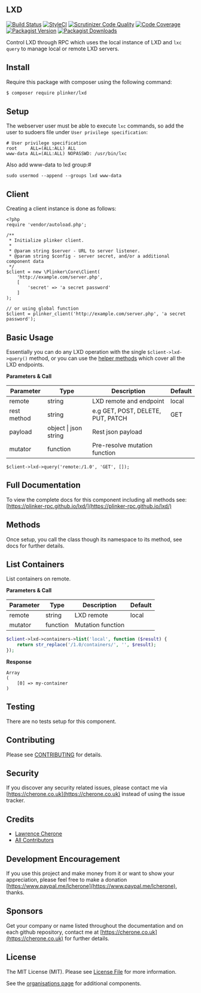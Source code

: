 ## LXD

[![Build Status](https://travis-ci.org/plinker/lxd.svg?branch=master)](https://travis-ci.org/plinker/lxd)
[![StyleCI](https://styleci.io/repos/REPO_ID_CHANGE_THIS/shield?branch=master)](https://styleci.io/repos/REPO_ID_CHANGE_THIS)
[![Scrutinizer Code Quality](https://scrutinizer-ci.com/g/plinker/lxd/badges/quality-score.png?b=master)](https://scrutinizer-ci.com/g/plinker/lxd/?branch=master)
[![Code Coverage](https://scrutinizer-ci.com/g/plinker/lxd/badges/coverage.png?b=master)](https://scrutinizer-ci.com/g/plinker/lxd/code-structure/master/code-coverage)
[![Packagist Version](https://img.shields.io/packagist/v/plinker/lxd.svg?style=flat-square)](https://github.com/plinker/lxd/releases)
[![Packagist Downloads](https://img.shields.io/packagist/dt/plinker/lxd.svg?style=flat-square)](https://packagist.org/packages/plinker/lxd)

Control LXD through RPC which uses the local instance of LXD and `lxc query` to manage local or remote LXD servers.

## Install

Require this package with composer using the following command:

``` bash
$ composer require plinker/lxd
```

## Setup

The webserver user must be able to execute `lxc` commands, so add the user to sudoers file under `User privilege specification`:

```
# User privilege specification
root     ALL=(ALL:ALL) ALL
www-data ALL=(ALL:ALL) NOPASSWD: /usr/bin/lxc
```

Also add www-data to lxd group:#

```
sudo usermod --append --groups lxd www-data
```

## Client

Creating a client instance is done as follows:


    <?php
    require 'vendor/autoload.php';

    /**
     * Initialize plinker client.
     *
     * @param string $server - URL to server listener.
     * @param string $config - server secret, and/or a additional component data
     */
    $client = new \Plinker\Core\Client(
        'http://example.com/server.php',
        [
            'secret' => 'a secret password'
        ]
    );
    
    // or using global function
    $client = plinker_client('http://example.com/server.php', 'a secret password');
    
## Basic Usage

Essentially you can do any LXD operation with the single `$client->lxd->query()` method, or you can use the [helper methods](https://plinker-rpc.github.io/lxd/)  which cover all the LXD endpoints.

**Parameters & Call**

| Parameter    | Type          | Description   | Default                     |
| ----------   | ------------- | ------------- | -------------               | 
| remote       | string        | LXD remote and endpoint            | local |
| rest method  | string        | e.g GET, POST, DELETE, PUT, PATCH  | GET    |
| payload      | object \| json string | Rest json payload          |        |
| mutator      | function      | Pre-resolve mutation function      |        |

```
$client->lxd->query('remote:/1.0', 'GET', []);
```

## Full Documentation

To view the complete docs for this component including all methods see: [https://plinker-rpc.github.io/lxd/](https://plinker-rpc.github.io/lxd/)

## Methods

Once setup, you call the class though its namespace to its method, see docs for further details.

## List Containers

List containers on remote.

**Parameters & Call**

| Parameter    | Type          | Description   | Default       |
| ----------   | ------------- | ------------- | ------------- | 
| remote       | string        | LXD remote    | local         |
| mutator      | function      | Mutation function |           |

``` php
$client->lxd->containers->list('local', function ($result) {
    return str_replace('/1.0/containers/', '', $result);    
});
```

**Response**
``` text
Array
(
    [0] => my-container
)
```

## Testing

There are no tests setup for this component.

## Contributing

Please see [CONTRIBUTING](https://github.com/plinker-rpc/lxd/blob/master/CONTRIBUTING) for details.

## Security

If you discover any security related issues, please contact me via [https://cherone.co.uk](https://cherone.co.uk) instead of using the issue tracker.

## Credits

- [Lawrence Cherone](https://github.com/lcherone)
- [All Contributors](https://github.com/plinker-rpc/lxd/graphs/contributors)


## Development Encouragement

If you use this project and make money from it or want to show your appreciation,
please feel free to make a donation [https://www.paypal.me/lcherone](https://www.paypal.me/lcherone), thanks.

## Sponsors

Get your company or name listed throughout the documentation and on each github repository, contact me at [https://cherone.co.uk](https://cherone.co.uk) for further details.

## License

The MIT License (MIT). Please see [License File](https://github.com/plinker-rpc/lxd/blob/master/LICENSE) for more information.

See the [organisations page](https://github.com/plinker-rpc) for additional components.
